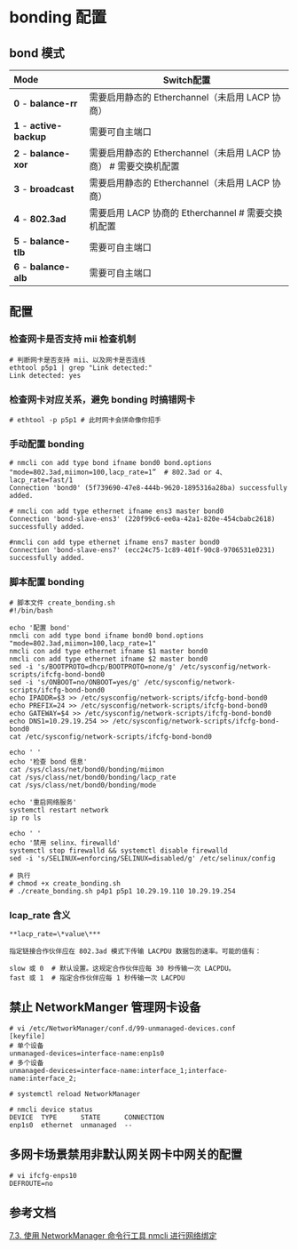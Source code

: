 # bonding 配置

## bond 模式

| Mode                      | Switch配置                                                   |
| :------------------------ | ------------------------------------------------------------ |
| **0** - **balance-rr**    | 需要启用静态的 Etherchannel（未启用 LACP 协商）              |
| **1** - **active-backup** | 需要可自主端口                                               |
| **2** - **balance-xor**   | 需要启用静态的 Etherchannel（未启用 LACP 协商） # 需要交换机配置 |
| **3** - **broadcast**     | 需要启用静态的 Etherchannel（未启用 LACP 协商）              |
| **4** - **802.3ad**       | 需要启用 LACP 协商的 Etherchannel  # 需要交换机配置          |
| **5** - **balance-tlb**   | 需要可自主端口                                               |
| **6** - **balance-alb**   | 需要可自主端口                                               |

## 配置

### 检查网卡是否支持 mii 检查机制

```shell
# 判断网卡是否支持 mii、以及网卡是否连线
ethtool p5p1 | grep "Link detected:"
Link detected: yes
```

### 检查网卡对应关系，避免 bonding 时搞错网卡

```shell
# ethtool -p p5p1 # 此时网卡会拼命像你招手
```

### 手动配置 bonding

```shell
# nmcli con add type bond ifname bond0 bond.options "mode=802.3ad,miimon=100,lacp_rate=1”  # 802.3ad or 4、lacp_rate=fast/1
Connection 'bond0' (5f739690-47e8-444b-9620-1895316a28ba) successfully added.

# nmcli con add type ethernet ifname ens3 master bond0
Connection 'bond-slave-ens3' (220f99c6-ee0a-42a1-820e-454cbabc2618) successfully added.

#nmcli con add type ethernet ifname ens7 master bond0
Connection 'bond-slave-ens7' (ecc24c75-1c89-401f-90c8-9706531e0231) successfully added.
```

### 脚本配置 bonding

```shell
# 脚本文件 create_bonding.sh
#!/bin/bash

echo '配置 bond'
nmcli con add type bond ifname bond0 bond.options "mode=802.3ad,miimon=100,lacp_rate=1"
nmcli con add type ethernet ifname $1 master bond0
nmcli con add type ethernet ifname $2 master bond0
sed -i 's/BOOTPROTO=dhcp/BOOTPROTO=none/g' /etc/sysconfig/network-scripts/ifcfg-bond-bond0
sed -i 's/ONBOOT=no/ONBOOT=yes/g' /etc/sysconfig/network-scripts/ifcfg-bond-bond0
echo IPADDR=$3 >> /etc/sysconfig/network-scripts/ifcfg-bond-bond0
echo PREFIX=24 >> /etc/sysconfig/network-scripts/ifcfg-bond-bond0
echo GATEWAY=$4 >> /etc/sysconfig/network-scripts/ifcfg-bond-bond0
echo DNS1=10.29.19.254 >> /etc/sysconfig/network-scripts/ifcfg-bond-bond0
cat /etc/sysconfig/network-scripts/ifcfg-bond-bond0

echo ' '
echo '检查 bond 信息'
cat /sys/class/net/bond0/bonding/miimon
cat /sys/class/net/bond0/bonding/lacp_rate
cat /sys/class/net/bond0/bonding/mode

echo '重启网络服务'
systemctl restart network
ip ro ls

echo ' '
echo '禁用 selinx、firewalld'
systemctl stop firewalld && systemctl disable firewalld
sed -i 's/SELINUX=enforcing/SELINUX=disabled/g' /etc/selinux/config

# 执行
# chmod +x create_bonding.sh
# ./create_bonding.sh p4p1 p5p1 10.29.19.110 10.29.19.254
```

### lcap_rate 含义

```shell
**lacp_rate=\*value\***

指定链接合作伙伴应在 802.3ad 模式下传输 LACPDU 数据包的速率。可能的值有：

slow 或 0  # 默认设置。这规定合作伙伴应每 30 秒传输一次 LACPDU。
fast 或 1  # 指定合作伙伴应每 1 秒传输一次 LACPDU 
```

## 禁止 NetworkManger 管理网卡设备

```shell
# vi /etc/NetworkManager/conf.d/99-unmanaged-devices.conf
[keyfile]
# 单个设备 
unmanaged-devices=interface-name:enp1s0  
# 多个设备 
unmanaged-devices=interface-name:interface_1;interface-name:interface_2;

# systemctl reload NetworkManager

# nmcli device status
DEVICE  TYPE      STATE      CONNECTION
enp1s0  ethernet  unmanaged  --
```

## 多网卡场景禁用非默认网关网卡中网关的配置

```shell
# vi ifcfg-enps10
DEFROUTE=no
```

## 参考文档

[7.3. 使用 NetworkManager 命令行工具 nmcli 进行网络绑定](https://access.redhat.com/documentation/zh-cn/red_hat_enterprise_linux/7/html/networking_guide/sec-network_bonding_using_the_networkmanager_command_line_tool_nmcli)